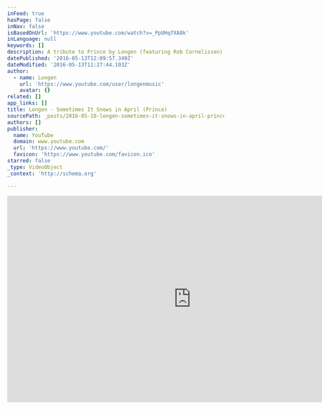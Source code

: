 ```yaml
---
inFeed: true
hasPage: false
inNav: false
isBasedOnUrl: 'https://www.youtube.com/watch?v=_PpUHqfXA8k'
inLanguage: null
keywords: []
description: A tribute to Prince by Longen (featuring Rob Cornelissen) We will miss him. We also like purple.
datePublished: '2016-05-13T12:09:57.349Z'
dateModified: '2016-05-13T11:27:44.103Z'
author:
  - name: Longen
    url: 'https://www.youtube.com/user/longenmusic'
    avatar: {}
related: []
app_links: []
title: Longen - Sometimes It Snows in April (Prince)
sourcePath: _posts/2016-05-10-longen-sometimes-it-snows-in-april-prince.md
authors: []
publisher:
  name: YouTube
  domain: www.youtube.com
  url: 'https://www.youtube.com/'
  favicon: 'https://www.youtube.com/favicon.ico'
starred: false
_type: VideoObject
_context: 'http://schema.org'

---
```

<iframe src="https://cdn.embedly.com/widgets/media.html?src=https%3A%2F%2Fwww.youtube.com%2Fembed%2F_PpUHqfXA8k%3Ffeature%3Doembed&amp;url=https%3A%2F%2Fwww.youtube.com%2Fwatch%3Fv%3D_PpUHqfXA8k&amp;image=https%3A%2F%2Fi.ytimg.com%2Fvi%2F_PpUHqfXA8k%2Fhqdefault.jpg&amp;key=b7d04c9b404c499eba89ee7072e1c4f7&amp;type=text%2Fhtml&amp;schema=youtube" width="854" height="480" scrolling="no" frameborder="0" allowfullscreen="" style=""></iframe>
